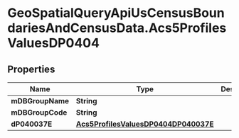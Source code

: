 # GeoSpatialQueryApiUsCensusBoundariesAndCensusData.Acs5ProfilesValuesDP0404

## Properties

Name | Type | Description | Notes
------------ | ------------- | ------------- | -------------
**mDBGroupName** | **String** |  | 
**mDBGroupCode** | **String** |  | 
**dP040037E** | [**Acs5ProfilesValuesDP0404DP040037E**](Acs5ProfilesValuesDP0404DP040037E.md) |  | 


